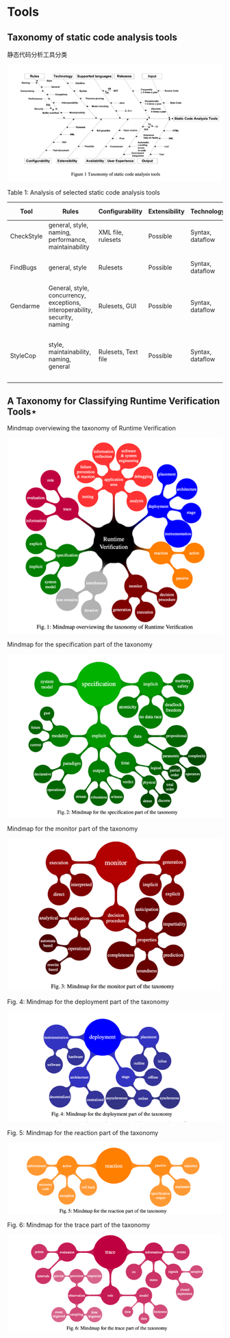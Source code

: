 # Tools

## Taxonomy of static code analysis tools

静态代码分析工具分类

![](images/taxonomy-static-code-anlaysis-tools.png)

Table 1:  Analysis of selected static code analysis tools

| Tool       | Rules                                                                       | Configurability     | Extensibility | Technology       | Supported languages | Availability | User experience                                                | Releases                               | Input       | Output          |
|------------|-----------------------------------------------------------------------------|---------------------|---------------|------------------|---------------------|--------------|----------------------------------------------------------------|----------------------------------------|-------------|-----------------|
| CheckStyle | general, style, naming, performance, maintainability                        | XML file, rulesets  | Possible      | Syntax, dataflow | Java                | Open source  | Environment integration, CL                                    | Frequently >= 3 times a year           | Source code | List, XML, HTML |
| FindBugs   | general, style                                                              | Rulesets            | Possible      | Syntax, dataflow | Java                | Open source  | All options in category included                               | Frequently Byte >= 3 times code a year | Bytecode    | List, XML       |
| Gendarme   | General, style, concurrency, exceptions, interoperability, security, naming | Rulesets, GUI       | Possible      | Syntax, dataflow | All .NET            | Open source  | Automatic locating errors in code                              | Frequently >= 3 times a year           | Byte code   | List            |
| StyleCop   | style, maintainability, naming, general                                     | Rulesets, Text file | Possible      | Syntax, dataflow | C#                  | Free         | CL, Environment integration, Automatic locating errors in code | Occasional ly < 3 times a year         | Source code | List            |

## A Taxonomy for Classifying Runtime Verification Tools⋆

Mindmap overviewing the taxonomy of Runtime Verification

![Runtime Verify](images/runtime-verify.png)

Mindmap for the specification part of the taxonomy

![](images/specification.png)

Mindmap for the monitor part of the taxonomy

![](images/monitor.png)

Fig. 4: Mindmap for the deployment part of the taxonomy

![](images/deployment.png)

Fig. 5: Mindmap for the reaction part of the taxonomy

![](images/reaction.png)

Fig. 6: Mindmap for the trace part of the taxonomy

![](images/trace.png)

